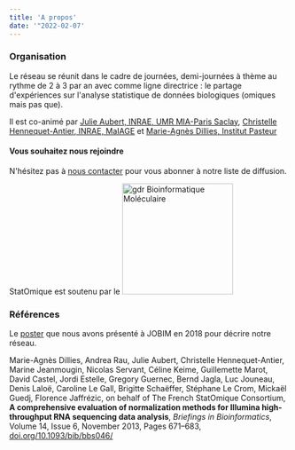 ```yaml
---
title: 'A propos'
date: '"2022-02-07'
---
```


### Organisation

Le réseau se réunit dans le cadre de journées, demi-journées à thème au rythme de 2 à 3 par an avec comme ligne directrice : le partage d'expériences sur l'analyse statistique de données biologiques (omiques mais pas que).

Il est co-animé par [Julie Aubert, INRAE, UMR MIA-Paris Saclay](https://www6.inrae.fr/mia-paris/Equipes/Membres/Julie-Aubert/), [Christelle Hennequet-Antier, INRAE, MaIAGE](https://cv.archives-ouvertes.fr/christelle-hennequet-antier) et [Marie-Agnès Dillies, Institut Pasteur](https://research.pasteur.fr/fr/member/marie-agnes-dillies/)

#### Vous souhaitez nous rejoindre

N'hésitez pas à [nous contacter](mailto:julie.aubert@agroparistech.fr) pour vous abonner à notre liste de diffusion.

StatOmique est soutenu par le <img src="../media/logo_gdr_new.svg" alt="gdr Bioinformatique Moléculaire" width="200"/>

### Références

Le [poster](../media/PosterA0-StatOmique-Jobim2018-V3.pdf) que nous avons présenté à JOBIM en 2018 pour décrire notre réseau.

Marie-Agnès Dillies, Andrea Rau, Julie Aubert, Christelle Hennequet-Antier, Marine Jeanmougin, Nicolas Servant, Céline Keime, Guillemette Marot, David Castel, Jordi Estelle, Gregory Guernec, Bernd Jagla, Luc Jouneau, Denis Laloë, Caroline Le Gall, Brigitte Schaëffer, Stéphane Le Crom, Mickaël Guedj, Florence Jaffrézic, on behalf of The French StatOmique Consortium, **A comprehensive evaluation of normalization methods for Illumina high-throughput RNA sequencing data analysis**, *Briefings in Bioinformatics*, Volume 14, Issue 6, November 2013, Pages 671–683, [doi.org/10.1093/bib/bbs046/](https://doi.org/10.1093/bib/bbs046)